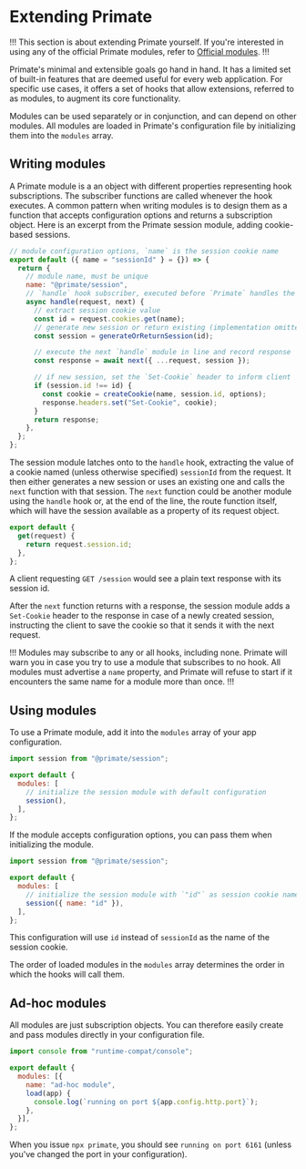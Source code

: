 # Extending Primate

!!!
This section is about extending Primate yourself. If you're interested in using
any of the official Primate modules, refer to
[Official modules](/modules/official).
!!!

Primate's minimal and extensible goals go hand in hand. It has a limited set of
built-in features that are deemed useful for every web application. For
specific use cases, it offers a set of hooks that allow extensions, referred to
as modules, to augment its core functionality.

Modules can be used separately or in conjunction, and can depend on other
modules. All modules are loaded in Primate's configuration file by initializing
them into the `modules` array.

## Writing modules

A Primate module is a an object with different properties representing hook
subscriptions. The subscriber functions are called whenever the hook executes.
A common pattern when writing modules is to design them as a function that
accepts configuration options and returns a subscription object. Here is an
excerpt from the Primate session module, adding cookie-based sessions.

```js caption=Session module
// module configuration options, `name` is the session cookie name
export default ({ name = "sessionId" } = {}) => {
  return {
    // module name, must be unique
    name: "@primate/session",
    // `handle` hook subscriber, executed before `Primate` handles the request
    async handle(request, next) {
      // extract session cookie value
      const id = request.cookies.get(name);
      // generate new session or return existing (implementation omitted)
      const session = generateOrReturnSession(id);

      // execute the next `handle` module in line and record response
      const response = await next({ ...request, session });

      // if new session, set the `Set-Cookie` header to inform client
      if (session.id !== id) {
        const cookie = createCookie(name, session.id, options);
        response.headers.set("Set-Cookie", cookie);
      }
      return response;
    },
  };
};
```

The session module latches onto to the `handle` hook, extracting the value of a
cookie named (unless otherwise specified) `sessionId` from the request. It then
either generates a new session or uses an existing one and calls the `next`
function with that session. The `next` function could be another module using
the `handle` hook or, at the end of the line, the route function itself, which
will have the session available as a property of its request object.

```js caption=routes/session.js
export default {
  get(request) {
    return request.session.id;
  },
};
```

A client requesting `GET /session` would see a plain text response with its
session id.

After the `next` function returns with a response, the session module adds a
`Set-Cookie` header to the response in case of a newly created session, 
instructing the client to save the cookie so that it sends it with the next
request.

!!!
Modules may subscribe to any or all hooks, including none. Primate will warn
you in case you try to use a module that subscribes to no hook. All modules must
advertise a `name` property, and Primate will refuse to start if it encounters
the same name for a module more than once.
!!!

## Using modules

To use a Primate module, add it into the `modules` array of your app
configuration.

```js caption=primate.config.js
import session from "@primate/session";

export default {
  modules: [
    // initialize the session module with default configuration
    session(),
  ],
};
```

If the module accepts configuration options, you can pass them when
initializing the module.

```js caption=primate.config.js
import session from "@primate/session";

export default {
  modules: [
    // initialize the session module with `"id"` as session cookie name
    session({ name: "id" }),
  ],
};
```

This configuration will use `id` instead of `sessionId` as the name of the
session cookie.

The order of loaded modules in the `modules` array determines the order in
which the hooks will call them. 

## Ad-hoc modules

All modules are just subscription objects. You can therefore easily create and
pass modules directly in your configuration file.

```js caption=primate.config.js
import console from "runtime-compat/console";

export default {
  modules: [{
    name: "ad-hoc module",
    load(app) {
      console.log(`running on port ${app.config.http.port}`);
    },
  }],
};
```

When you issue `npx primate`, you should see `running on port 6161` (unless
you've changed the port in your configuration).
